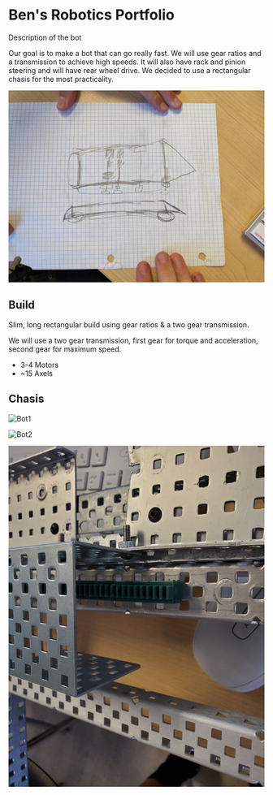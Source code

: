 # Ben's Robotics Portfolio

Description of the bot

Our goal is to make a bot that can go really fast. We will use gear ratios and a transmission to achieve high speeds. It will also have rack and pinion steering and will have rear wheel drive. We decided to use a rectangular chasis for the most practicality.

![Diagram](https://github.com/bego962/roboticsportfolio/blob/main/images/diagram.jpg?raw=true)

## Build
Slim, long rectangular build using gear ratios & a two gear transmission.

We will use a two gear transmission, first gear for torque and acceleration, second gear for maximum speed.

* 3-4 Motors
* ~15 Axels

## Chasis

![Bot1](https://github.com/Who-Am-Idk/4BRoboticsTeam1/blob/main/images/bot1.jpg?raw=true)

![Bot2](https://github.com/Who-Am-Idk/4BRoboticsTeam1/blob/main/images/bot2.jpg?raw=true)

![Bot3](https://github.com/Who-Am-Idk/4BRoboticsTeam1/blob/main/images/bot3.jpg?raw=true)
 
